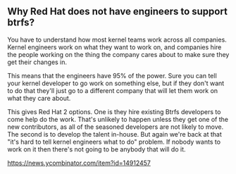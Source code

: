 ## Why Red Hat does not have engineers to support btrfs?

You have to understand how most kernel teams work across all companies. Kernel engineers work on what they want to work on, and companies hire the people working on the thing the company cares about to make sure they get their changes in.

This means that the engineers have 95% of the power. Sure you can tell your kernel developer to go work on something else, but if they don't want to do that they'll just go to a different company that will let them work on what they care about.

This gives Red Hat 2 options. One is they hire existing Btrfs developers to come help do the work. That's unlikely to happen unless they get one of the new contributors, as all of the seasoned developers are not likely to move. The second is to develop the talent in-house. But again we're back at that "it's hard to tell kernel engineers what to do" problem. If nobody wants to work on it then there's not going to be anybody that will do it.

https://news.ycombinator.com/item?id=14912457
